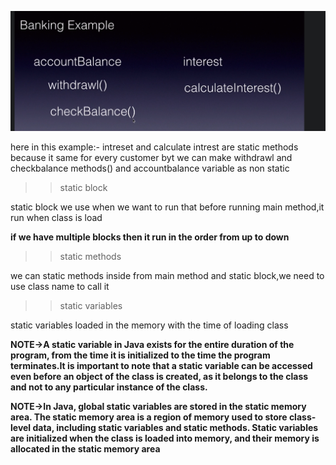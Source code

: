 ![img.png](img.png)

here in this example:-
intreset and calculate intrest are static methods 
because it same for every customer byt we can make
withdrawl and checkbalance methods() and accountbalance variable
as non static 

>>static block

static block we use when we want to run that before
running main method,it run when class is load


**if we have multiple blocks then it run in the order from up to down**

>>static methods



we can static methods inside from main method and 
static block,we need to use class name to call it

>>static variables


static variables loaded in the memory with the time of loading class

**NOTE->A static variable in Java exists for the entire duration of the program, from the time it is initialized to the time the program terminates.It is important to note that a static variable can be accessed even before an object of the class is created, as it belongs to the class and not to any particular instance of the class.**

**NOTE->In Java, global static variables are stored in the static memory area. The static memory area is a region of memory used to store class-level data, including static variables and static methods.
Static variables are initialized when the class is loaded into memory, and their memory is allocated in the static memory area**
